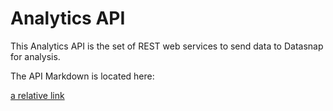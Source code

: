 # Analytics API

This Analytics API is the set of REST web services to send data to Datasnap for analysis.


The API Markdown is located here:


[a relative link](./apiary.apib)

